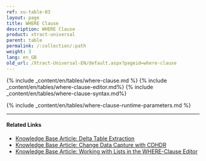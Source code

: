 ```yaml
---
ref: xu-table-03
layout: page
title: WHERE Clause
description: WHERE Clause
product: xtract-universal
parent: table
permalink: /:collection/:path
weight: 3
lang: en_GB
old_url: /Xtract-Universal-EN/default.aspx?pageid=where-clause
---
```


{% include _content/en/tables/where-clause.md %}
{% include _content/en/tables/where-clause-editor.md%}
{% include _content/en/tables/where-clause-syntax.md%}

{% include _content/en/tables/where-clause-runtime-parameters.md %}

**** 
#### Related Links
- [Knowledge Base Article: Delta Table Extraction](https://kb.theobald-software.com/xtract-universal/delta-table-extraction)
- [Knowledge Base Article: Change Data Capture with CDHDR](https://kb.theobald-software.com/xtract-universal/change-data-capture-with-cdhdr)
- [Knowledge Base Article: Working with Lists in the WHERE-Clause Editor](https://kb.theobald-software.com/xtract-universal/where-clause-editor-lists)